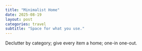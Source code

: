 ```yaml
---
title: "Minimalist Home"
date: 2025-08-19
layout: post
categories: travel
subtitle: "Space for what you use."
---
```


Declutter by category; give every item a home; one-in one-out.